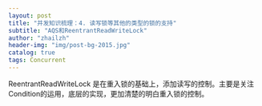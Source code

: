 ```yaml
---
layout: post
title: "并发知识梳理：4. 读写锁等其他的类型的锁的支持"
subtitle: "AQS和ReentrantReadWriteLock"
author: "zhailzh"  
header-img: "img/post-bg-2015.jpg"  
catalog: true
tags: Concurrent  
---
```


ReentrantReadWriteLock 是在重入锁的基础上，添加读写的控制。主要是关注Condition的运用，底层的实现，更加清楚的明白重入锁的控制。

<!--more-->

